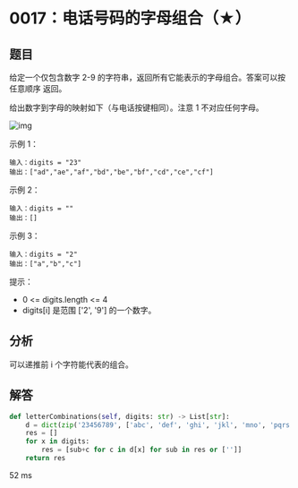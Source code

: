# 0017：电话号码的字母组合（★）


## 题目

给定一个仅包含数字 2-9 的字符串，返回所有它能表示的字母组合。答案可以按 任意顺序 返回。

给出数字到字母的映射如下（与电话按键相同）。注意 1 不对应任何字母。

![img](https://assets.leetcode-cn.com/aliyun-lc-upload/original_images/17_telephone_keypad.png)

示例 1：

    输入：digits = "23"
    输出：["ad","ae","af","bd","be","bf","cd","ce","cf"]

示例 2：

    输入：digits = ""
    输出：[]

示例 3：
    
    输入：digits = "2"
    输出：["a","b","c"]

提示：
- 0 <= digits.length <= 4
- digits[i] 是范围 ['2', '9'] 的一个数字。
     
## 分析

可以递推前 i 个字符能代表的组合。

## 解答

```python
def letterCombinations(self, digits: str) -> List[str]:
    d = dict(zip('23456789', ['abc', 'def', 'ghi', 'jkl', 'mno', 'pqrs', 'tuv', 'wxyz']))
    res = []
    for x in digits:
        res = [sub+c for c in d[x] for sub in res or ['']]
    return res
```
52 ms
